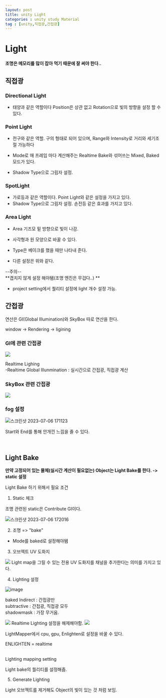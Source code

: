 ```yaml
---
layout: post
title: unity Light
categories : unity study Material
tag : [unity,직접광,간접광]
---
```


# Light   

**조명은 메모리를 많이 잡아 먹기 때문에 잘 써야 한다..**   



## 직접광   


### Directional Light   

- 태양과 같은 역할이다 Position은 상관 없고 Rotation으로 빛의 방향을 설정 할 수 있다.

### Point Light   

- 전구와 같은 역할. 구의 형태로 되어 있으며, Range와 Intensity로 거리와 세기조절 가능하다    
   
- Mode로 매 프레임 마다 계산해주는 Realtime Bake와 섞어쓰는 Mixed, Baked 모드가 있다.
- Shadow Type으로 그림자 설정.

### SpotLight   

- 가로등과 같은 역할이다. Point Light와 같은 설정을 가지고 있다.   
- Shadow Type으로 그림자 설정.
손전등 같은 효과를 가지고 있다.

### Area Light   

- Area 기즈모 밑 방향으로 빛이 나감.   
   
- 사각형과 원 모양으로 바꿀 수 있다.   
   
- Type은 베이크를 했을 때만 나타내 준다.   
   
- 다른 설정은 위와 같다.   

--주의--   
**겹치지 않게 설정 해야됌(조명 엔진은 무겁다..)
**
- project setting에서 퀄리티 설정에 light 개수 설정 가능.

## 간접광   

연산은 GI(Global Illumination)와 SkyBox 따로 연산을 한다.

window -> Rendering -> ligining

### GI에 관련 간접광
<img src= "https://github.com/kcheee/Study_Algorithm/assets/86779278/73680959-12e4-46d4-875a-6342bef94f96">

Realtime Lighing   
 -Realtime Global lllunmination : 실시간으로 간접광, 직접광 계산   

   

### SkyBox 관련 간접광   

<img src= " https://github.com/kcheee/Study_Algorithm/assets/86779278/7d9fe8fc-e059-42ea-8d40-5837dcba21ba">     
   

<br/>   

### fog 설정   
   
![스크린샷 2023-07-06 171123](https://github.com/kcheee/kcheee/assets/86779278/392dc575-dd8c-47ca-8bef-6098b9503e68)
    
Start와 End를 통해 안개낀 느낌을 줄 수 있다.   


<br>    

## Light Bake   

**만약 고정되어 있는 물체(실시간 계산이 필요없는) Object는 **Light Bake**를 한다. -> static 설정**   

Light Bake 하기 위해서 필요 조건
   
1. Static 체크 

조명 관련된 static은 Contribute GI이다.   

![스크린샷 2023-07-06 172016](https://github.com/kcheee/kcheee/assets/86779278/09ddf74c-129f-4625-bb4c-18b7b62dc040)

2. 조명 => "bake"   
 - Mode를 baked로 설정해야됌

3. 오브젝트 UV 도화지  
<img src= "https://github.com/kcheee/ Study_Algorithm/assets/86779278/8d04380a-21f3-4338-af73-fa83196d6c1f">   
Light map을 그릴 수 있는 전용 UV 도화지를 채널을 추가한다는 의미를 가지고 있다.   

4. Lighting 설정

![image](https://github.com/kcheee/kcheee/assets/86779278/37a50fd3-b5b9-4996-a537-ab93b7afcaff)

baked Indirect : 간접광만   
subtractive : 간접광, 직접광 모두   
shadowmask : 가장 무거움.   
   
<img src= "https://github.com/kcheee/Study_Algorithm/assets/86779278/73680959-12e4-46d4-875a-6342bef94f96">   
Realtime Lighting 설정을 해제해야함.   

<img src= "https://github.com/kcheee/Study_Algorithm/assets/86779278/80cd89a2-7b3b-45cb-9153-3caf2cca8641">

LightMapper에서 cpu, gpu, Enlighten로 설정을 바꿀 수 있다.   

ENLIGHTEN = realtime 
     
<br/>
Lighting mapping setting   

Light bake의 퀄리티를 설정해줌.    



5. Generate Lighting   

Light 오브젝트를 제거해도 Object의 빛이 있는 것 처럼 보임.

